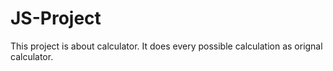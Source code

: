 # JS-Project
This project is about calculator. It does every possible calculation as orignal calculator.
